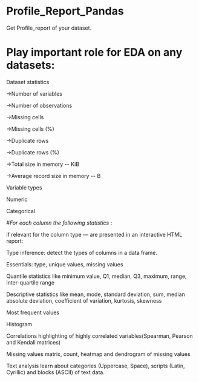 # Profile_Report_Pandas
Get Profile_report of your dataset.
# Play important role for EDA on any datasets:



Dataset statistics

->Number of variables	

->Number of observations	

->Missing cells	

->Missing cells (%)

->Duplicate rows	

->Duplicate rows (%)

->Total size in memory	-- KiB

->Average record size in memory	-- B

Variable types

Numeric	

Categorical	


#*For each column the following statistics* :

if relevant for the column type — are presented in an interactive HTML report:

Type inference: detect the types of columns in a data frame.

Essentials: type, unique values, missing values

Quantile statistics like minimum value, Q1, median, Q3, maximum, range, inter-quartile range

Descriptive statistics like mean, mode, standard deviation, sum, median absolute deviation, coefficient of variation, kurtosis, skewness

Most frequent values

Histogram

Correlations highlighting of highly correlated variables(Spearman, Pearson and Kendall matrices)

Missing values matrix, count, heatmap and dendrogram of missing values

Text analysis learn about categories (Uppercase, Space), scripts (Latin, Cyrillic) and blocks (ASCII) of text data.
